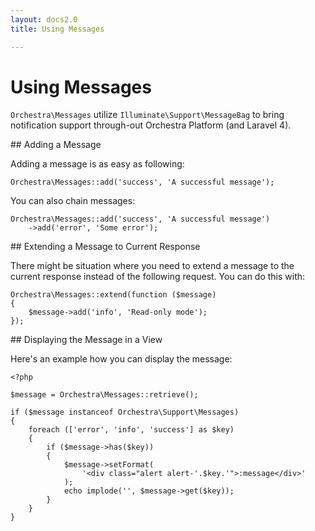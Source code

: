 ```yaml
---
layout: docs2.0
title: Using Messages

---
```


Using Messages
==============

`Orchestra\Messages` utilize `Illuminate\Support\MessageBag` to bring notification support through-out Orchestra Platform (and Laravel 4).

<article id="add-message">
## Adding a Message

Adding a message is as easy as following:

	Orchestra\Messages::add('success', 'A successful message');

You can also chain messages:

	Orchestra\Messages::add('success', 'A successful message')
		->add('error', 'Some error');

</article>

<article id="extending">
## Extending a Message to Current Response

There might be situation where you need to extend a message to the current response instead of the following request. You can do this with:

	Orchestra\Messages::extend(function ($message)
	{
		$message->add('info', 'Read-only mode');
	});

</article>

<article id="display">
## Displaying the Message in a View

Here's an example how you can display the message:


	<?php 
	
	$message = Orchestra\Messages::retrieve();

	if ($message instanceof Orchestra\Support\Messages)
	{
		foreach (['error', 'info', 'success'] as $key)
		{
			if ($message->has($key))
			{			
				$message->setFormat(
					'<div class="alert alert-'.$key.'">:message</div>'
				);
				echo implode('', $message->get($key));
			}
		}
	}
